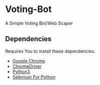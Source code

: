 # Voting-Bot
A Simple Voting Bot/Web Scaper

## Dependencies

Requires You to install these dependencies.
* [Google Chrome](https://www.google.com/chrome/)
* [ChromeDriver](https://chromedriver.chromium.org/home)
* [Python3](https://www.python.org/downloads/)
* [Selenium For Python](https://www.selenium.dev/downloads/)
